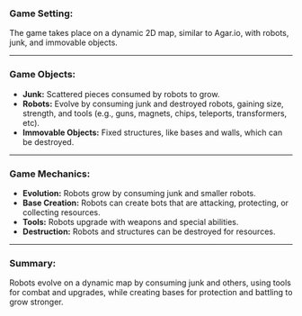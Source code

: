 ### **Game Setting:**

The game takes place on a dynamic 2D map, similar to Agar.io, with robots, junk, and immovable objects.

---

### **Game Objects:**

- **Junk:** Scattered pieces consumed by robots to grow.
- **Robots:** Evolve by consuming junk and destroyed robots, gaining size, strength, and tools (e.g., guns, magnets, chips, teleports, transformers, etc).
- **Immovable Objects:** Fixed structures, like bases and walls, which can be destroyed.

---

### **Game Mechanics:**

- **Evolution:** Robots grow by consuming junk and smaller robots.
- **Base Creation:** Robots can create bots that are attacking, protecting, or collecting resources.
- **Tools:** Robots upgrade with weapons and special abilities.
- **Destruction:** Robots and structures can be destroyed for resources.

---

### **Summary:**

Robots evolve on a dynamic map by consuming junk and others, using tools for combat and upgrades, while creating bases for protection and battling to grow stronger.
